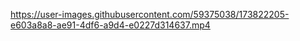 
https://user-images.githubusercontent.com/59375038/173822205-e603a8a8-ae91-4df6-a9d4-e0227d314637.mp4
